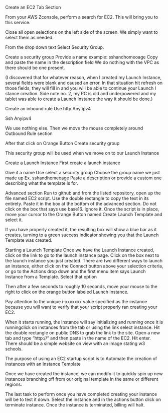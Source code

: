 
Create an EC2 Tab Section

From your AWS Zconsole, perform a search for EC2. This will bring you to this service.

Close all open selections on the left side of the screen. We simply want to select them as needed.

From the drop down text Select Security Group.

Create a security group
Provide a name example: sshandhomeoage
Copy and paste the name in the description field
We do nothing with the VPC as there should be one present.

(I discovered that for whatever reason, when I created my Launch Instance, several fields were blank and caused an error. In that situation hit refresh on those fields, they will fill in and you will be able to continue your Launch I stance creation. Side note no. 2, my PC is old and underpowered and my tablet was able to create a Launch Instance the way it should be done.)

Create an inbound rule
Use http
Any ipv4

Ssh
Anyipv4

We use nothing else. Then 
we move the mouse completely around Outbound Rule section

After that click on Orange Button Create security group

This security group will be used when we move on to our Launch Instance

Create a Launch Instance
First create a launch instance

Give it a name
Use select a security group
Choose the group name we just made up
Ex. sshandhomeoage
Paste a description or provide a custom one describing what the template is for.


Advanced section
Run to github and from the listed repository, open up the file named EC2 script. Use the double rectangle to copy the text in its entirety.
Paste it in the box at the bottom of the advanced section. Do not click on the box that says use base16. Ignore it.
Once the script is in place, move your cursor to the Orange Button named Create Launch Template and select it.

If you have properly created it, the resulting box will show a blue bar as it creates, turning to a green success indicator showing you that the Launch Template was created.

Starting a Launch Template
Once we have the Launch Instance created, click on the link to go to the launch instance page.
Click on the box next to the launch instance you just created. There are two different ways to launch an instance, either click on the Connect button above your selection criteria, or go to the Actions drop down and the first menu item says Launch Instance from a Template.
Select that option

Then after a few seconds to roughly 10 seconds, move your mouse to the right to click on the orange button labeled Launch Instance.

Pay attention to the unique i-xxxxxxx value specified as the instance because you will want to verify that your script properly ran creating your EC2.

When it starts running, the instance will say initializing and running once it is runningclick on instances from the tab or using the link select instance. Hit the double rectangle on public DNS to grab the link to the site.
Open a new tab and type “http://” and then paste in the name of the EC2. Hit enter.
There should be a simple website on view with an image stating w3 schools.

The purpose of using an EC2 startup script is to Automate the creation of instances with an Instance Template

Once we have created the instance, we can modify it to quickly spin up new instances branching off from our original template in the same or different regions.

The last task to perform once you have completed creating your instance will be to test it down.
Select the instance and in the actions button click on terminate instance.
Once the instance is terminated, billing will halt.
